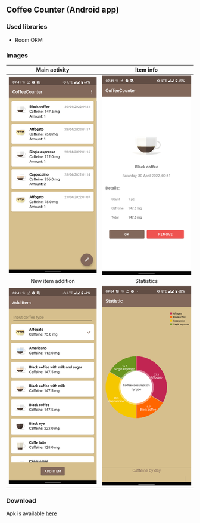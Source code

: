 ##  Coffee Counter (Android app)

### Used libraries
- Room ORM


### Images
Main activity              |  Item info
:-------------------------:|:-------------------------:
![](https://github.com/GeorgiyDemo/CoffeeCounter/blob/img/img/img1.png)  |  ![](https://github.com/GeorgiyDemo/CoffeeCounter/blob/img/img/img2.png)
New item addition               |  Statistics
![](https://github.com/GeorgiyDemo/CoffeeCounter/blob/img/img/img3.png)  |  ![](https://github.com/GeorgiyDemo/CoffeeCounter/blob/img/img/img4.png)

### Download
Apk is available [here](https://github.com/GeorgiyDemo/CoffeeCounter/releases/download/1.0/CoffeeCounter.apk)